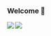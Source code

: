 ### Welcome 👋
<a href="https://github.com/FreemanKevin">
  <img align="left" src="https://github-readme-stats.vercel.app/api?username=FreemanKevin&bg_color=30,e96443,904e95&text_color=fff&icon_color=fff&title_color=fff&line_height=26&hide_border=true&show_icons=true" />
</a>
<a href="https://github.com/FreemanKevin">
  <img align="left" src="https://github-readme-stats.vercel.app/api/top-langs/?username=FreemanKevin&layout=compact&bg_color=30,e96443,904e95&text_color=fff&icon_color=fff&title_color=fff&hide_border=true&langs_count=4" />
</a>

